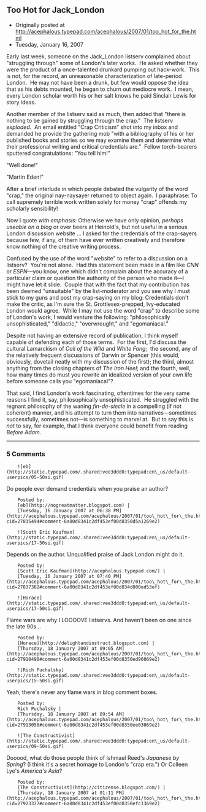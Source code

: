 ## Too Hot for Jack_London

 * Originally posted at http://acephalous.typepad.com/acephalous/2007/01/too_hot_for_the.html
 * Tuesday, January 16, 2007



Early last week, someone on the Jack\_London listserv complained about "struggling through" some of London's later works.  He asked whether they were the product of a once-talented drunkard pumping out hack-work.  This is not, for the record, an unreasonable characterization of late-period London.  He may not have been a drunk, but few would oppose the idea that as his debts mounted, he began to churn out mediocre work.  I mean, every London scholar worth his or her salt knows he paid Sinclair Lewis for story ideas.  

Another member of the listserv said as much, then added that "there is nothing to be gained by struggling through the crap."  The listserv _exploded_.  An email entitled "Crap Criticism" shot into my inbox and demanded he provide the gathering mob "with a bibliography of his or her published books and stories so we may examine 
them and determine what their professional writing and critical credentials are."  Fellow torch-bearers sputtered congratulations: 
"You tell him!"

"Well done!"

"Martin Eden!"

After a brief interlude in which people debated the vulgarity of the word "crap," the original nay-naysayer returned to object again.  I paraphrase: 
To call supremely terrible work written solely for money "crap" offends my scholarly sensibility!

Now I quote _with emphasis_:
Otherwise we have only opinion, _perhaps useable on a blog_ or over beers at 
Heinold's, but not useful in a serious London discussion website ... I asked for the credentials of the crap-sayers because few, if any, of them 
have ever written creatively and therefore know nothing of the creative writing 
process.

Confused by the use of the word "website" to refer to a discussion on a listserv?  You're not alone.  Had this statement been made in a film like _CNN_ or _ESPN_—you know, one which didn't complain about the accuracy of a particular claim or question the authority of the person who made it—I might have let it slide.  Couple that with the fact that my contribution has been deemed "unsuitable" by the list-moderator and you see why I must stick to my guns and post my crap-saying on my blog:
Credentials don't make the critic, as I'm sure the St. Grottlesex-prepped, Ivy-educated London would agree.  While I may not use the word "crap" to describe some of London's work, I would venture the following: "philosophically unsophisticated," "didactic," 
"overwrought," and "egomaniacal." 

Despite not having an extensive record of publication, I think myself capable of defending each of those terms.  For the first, I'd discuss the cultural Lamarckism of _Call of the Wild_ and _White Fang_;  the second, any of the relatively frequent discussions of Darwin or Spencer (this would, obviously, dovetail neatly with my discussion of the first); the third, almost anything from the closing chapters of _The Iron Heel_; and the fourth, well, how many times do must you rewrite an idealized version of your own life before someone calls 
you "egomaniacal"?

That said, I find London's work fascinating, oftentimes for the very same reasons I find it, say, philosophically unsophisticated.  He struggled with the regnant 
philosophy of the waning _fin-de-siecle_ in a compelling (if not coherent) manner, and his attempt to turn them into narratives—sometimes successfully, sometimes not—is something to marvel at.  But to say this is _not_ to say, for example, that I think everyone could benefit from reading _Before Adam_.
		

* * *

### 5 Comments 

		

                
[]()

	

		![eb](http://static.typepad.com/.shared:vee3ddd0:typepad:en\_us/default-userpics/05-50si.gif)
	

	

		

Do people ever demand credentials when you praise an author?

	

		Posted by:
		[eb](http://nogreatmatter.blogspot.com) |
		[Tuesday, 16 January 2007 at 06:38 PM](http://acephalous.typepad.com/acephalous/2007/01/too\_hot\_for\_the.html?cid=27835494#comment-6a00d8341c2df453ef00d8350d5a1269e2)

[]()

	

		![Scott Eric Kaufman](http://static.typepad.com/.shared:vee3ddd0:typepad:en\_us/default-userpics/17-50si.gif)
	

	

		

Depends on the author.  Unqualified praise of Jack London might do it.

	

		Posted by:
		[Scott Eric Kaufman](http://acephalous.typepad.com/) |
		[Tuesday, 16 January 2007 at 07:40 PM](http://acephalous.typepad.com/acephalous/2007/01/too\_hot\_for\_the.html?cid=27837382#comment-6a00d8341c2df453ef00d834d800ed53ef)

[]()

	

		![Horace](http://static.typepad.com/.shared:vee3ddd0:typepad:en\_us/default-userpics/17-50si.gif)
	

	

		

Flame wars are why I LOOOOVE listservs.  And haven't been on one since the late 90s...

	

		Posted by:
		[Horace](http://delightandinstruct.blogspot.com) |
		[Thursday, 18 January 2007 at 09:05 AM](http://acephalous.typepad.com/acephalous/2007/01/too\_hot\_for\_the.html?cid=27910490#comment-6a00d8341c2df453ef00d8350ed96069e2)

[]()

	

		![Rich Puchalsky](http://static.typepad.com/.shared:vee3ddd0:typepad:en\_us/default-userpics/15-50si.gif)
	

	

		

Yeah, there's never any flame wars in blog comment boxes.

	

		Posted by:
		Rich Puchalsky |
		[Thursday, 18 January 2007 at 09:54 AM](http://acephalous.typepad.com/acephalous/2007/01/too\_hot\_for\_the.html?cid=27913050#comment-6a00d8341c2df453ef00d8350ee03069e2)

[]()

	

		![The Constructivist](http://static.typepad.com/.shared:vee3ddd0:typepad:en\_us/default-userpics/09-50si.gif)
	

	

		

Dooood, what do those people think of Ishmael Reed's _Japanese by Spring_?  (I think it's a secret homage to London's "crap era.")  Or Colleen Lye's _America's Asia_?

	

		Posted by:
		[The Constructivist](http://citizense.blogspot.com/) |
		[Thursday, 18 January 2007 at 01:11 PM](http://acephalous.typepad.com/acephalous/2007/01/too\_hot\_for\_the.html?cid=27923377#comment-6a00d8341c2df453ef00d8350efc1369e2)

		

        